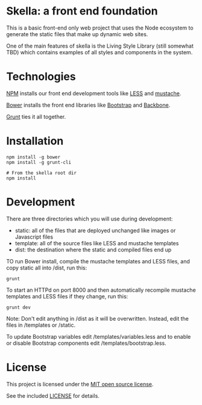 # Skella: a front end foundation

This is a basic front-end only web project that uses the Node ecosystem to generate the static files that make up dynamic web sites.

One of the main features of skella is the Living Style Library (still somewhat TBD) which contains examples of all styles and components in the system.

# Technologies

[NPM](https://www.npmjs.org/) installs our front end development tools like [LESS](http://lesscss.org/) and [mustache](https://github.com/janl/mustache.js).

[Bower](http://bower.io/) installs the front end libraries like [Bootstrap](http://getbootstrap.com/) and [Backbone](http://backbonejs.org/).

[Grunt](http://gruntjs.com/) ties it all together.

# Installation

	npm install -g bower
	npm install -g grunt-cli

	# From the skella root dir
	npm install


# Development

There are three directories which you will use during development:

- static: all of the files that are deployed unchanged like images or Javascript files
- template: all of the source files like LESS and mustache templates
- dist: the destination where the static and compiled files end up

	
TO run Bower install, compile the mustache templates and LESS files, and copy static all into /dist, run this:

	grunt 

To start an HTTPd on port 8000 and then automatically recompile mustache templates and LESS files if they change, run this:

	grunt dev

Note: Don't edit anything in /dist as it will be overwritten.  Instead, edit the files in /templates or /static.

To update Bootstrap variables edit /templates/variables.less and to enable or disable Bootstrap components edit /templates/bootstrap.less.


# License

This project is licensed under the [MIT open source license](http://opensource.org/licenses/MIT).

See the included [LICENSE](https://github.com/podipo/skella/blob/master/LICENSE) for details.
